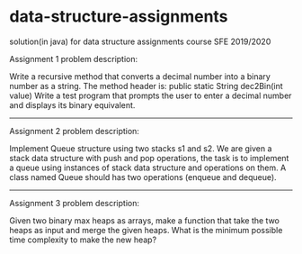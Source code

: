 # data-structure-assignments
solution(in java) for data structure assignments course SFE 2019/2020

Assignment 1
problem description:

Write a recursive method that converts a decimal number into a binary number as a string. The method header is:
public static String dec2Bin(int value)
Write a test program that prompts the user to enter a decimal number and displays its binary equivalent.

-------------------------------------------------------------------
Assignment 2
problem description:

Implement Queue structure using two stacks s1 and s2.
We are given a stack data structure with push and pop operations, the task is to implement a queue using instances of stack data structure and operations on them.
A class named Queue should has two operations (enqueue and dequeue).


-------------------------------------------------------------------
Assignment 3
problem description:

Given two binary max heaps as arrays, make a function that take the two heaps as input and merge the given heaps. What is the minimum possible time complexity to make the new heap?
